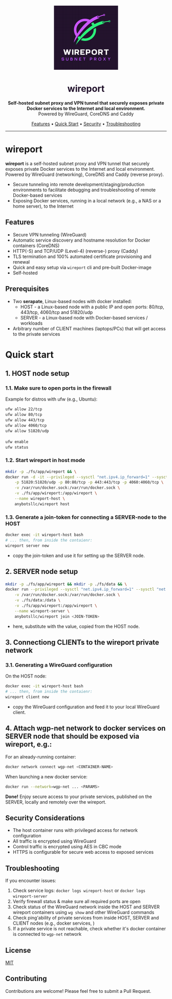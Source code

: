 <p align="center">
  <img src="assets/wireport-with-slogan.png" alt="wireport logo" width="200" />
</p>

<h1 align="center" style="color:#23132d">
  wireport
</h1>

<p align="center">
  <strong>Self-hosted subnet proxy and VPN tunnel that securely exposes private Docker services to the Internet and local environment.</strong><br />
  Powered by WireGuard, CoreDNS and Caddy
</p>

<p align="center">
  <a href="#features">Features</a> •
  <a href="#quick-start">Quick Start</a> •
  <a href="#security-considerations">Security</a> •
  <a href="#troubleshooting">Troubleshooting</a>
</p>

---

# wireport

**wireport** is a self-hosted subnet proxy and VPN tunnel that securely exposes private Docker services to the Internet and local environment. Powered by WireGuard (networking), CoreDNS and Caddy (reverse proxy).

- Secure tunneling into remote development/staging/production environments to facilitate debugging and troubleshooting of remote Docker-based services
- Exposing Docker services, running in a local network (e.g., a NAS or a home server), to the Internet

## Features

- Secure VPN tunneling (WireGuard)
- Automatic service discovery and hostname resolution for Docker containers (CoreDNS)
- HTTP(-S) and TCP/UDP (Level-4) (reverse-) proxy (Caddy)
- TLS termination and 100% automated certificate provisioning and renewal
- Quick and easy setup via `wireport` cli and pre-built Docker-image
- Self-hosted

## Prerequisites

- Two **serapate**, Linux-based nodes with docker installed:
  - HOST - a Linux-based node with a public IP and open ports: 80/tcp, 443/tcp, 4060/tcp and 51820/udp
  - SERVER - a Linux-based node with Docker-based services / workloads
- Arbitrary number of CLIENT machines (laptops/PCs) that will get access to the private services

# Quick start

## 1. HOST node setup

### 1.1. Make sure to open ports in the firewall

Example for distros with ufw (e.g., Ubuntu):

```bash
ufw allow 22/tcp
ufw allow 80/tcp
ufw allow 443/tcp
ufw allow 4060/tcp
ufw allow 51820/udp

ufw enable
ufw status
```

### 1.2. Start wireport in host mode

```bash
mkdir -p ./fs/app/wireport && \
docker run -d -it --privileged --sysctl "net.ipv4.ip_forward=1" --sysctl "net.ipv4.conf.all.src_valid_mark=1" \
    -p 51820:51820/udp -p 80:80/tcp -p 443:443/tcp -p 4060:4060/tcp \
    -v /var/run/docker.sock:/var/run/docker.sock \
    -v ./fs/app/wireport:/app/wireport \
    --name wireport-host \
    anybotsllc/wireport host
```

### 1.3. Generate a **join-token** for connecting a SERVER-node to the HOST


```bash
docker exec -it wireport-host bash
# ... then, from inside the contaienr:
wireport server new
```

- copy the join-token and use it for setting up the SERVER node.

## 2. SERVER node setup

```bash
mkdir -p ./fs/app/wireport && mkdir -p ./fs/data && \
docker run --privileged --sysctl "net.ipv4.ip_forward=1" --sysctl "net.ipv4.conf.all.src_valid_mark=1" \
    -v /var/run/docker.sock:/var/run/docker.sock \
    -v ./fs/data:/data \
    -v ./fs/app/wireport:/app/wireport \
    --name wireport-server \
    anybotsllc/wireport join <JOIN-TOKEN>
```

- here, substitute **<JOIN-TOKEN>** with the value, copied from the HOST node.

## 3. Connectiong CLIENTs to the wireport private network

### 3.1. Generating a WireGuard configuration

On the HOST node:

```bash
docker exec -it wireport-host bash
# ... then, from inside the contaienr:
wireport client new
```

- copy the WireGuard configuration and feed it to your local WireGuard client.

## 4. Attach **wgp-net** network to docker services on SERVER node that should be exposed via wireport, e.g.:

For an already-running container:

```bash
docker network connect wgp-net <CONTAINER-NAME>
```

When launching a new docker service:

```bash
docker run --network=wgp-net ... <PARAMS>
```

**Done!**
Enjoy secure access to your private services, published on the SERVER, locally and remotely over the wireport.

## Security Considerations

- The host container runs with privileged access for network configuration
- All traffic is encrypted using WireGuard
- Control traffic is encrypted using AES in CBC mode
- HTTPS is configurable for secure web access to exposed services

## Troubleshooting

If you encounter issues:
1. Check service logs: `docker logs wireport-host` or `docker logs wireport-server`
2. Verify firewall status & make sure all required ports are open
3. Check status of the WireGuard network inside the HOST and SERVER wireport containers using `wg show` and other WireGuard commands
4. Check ping'ability of private services from inside HOST, SERVER and CLIENT nodes (e.g., docker services, )
5. If a private service is not reachable, check whether it's docker container is connected to `wgp-net` network

## License

[MIT](LICENSE.txt)

## Contributing

Contributions are welcome! Please feel free to submit a Pull Request.
